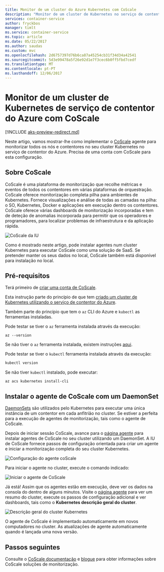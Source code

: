 ```yaml
---
title: Monitor de um cluster do Azure Kubernetes com CoScale
description: "Monitor de um cluster de Kubernetes no serviço de contentor Azure utilizando CoScale"
services: container-service
author: fryckbos
manager: timlt
ms.service: container-service
ms.topic: article
ms.date: 05/22/2017
ms.author: saudas
ms.custom: mvc
ms.openlocfilehash: 2d6757397d76b6ca87a45254cb31f34d34a42541
ms.sourcegitcommit: 5d3e99478a5f26e92d1e7f3cec6b0ff5fbd7cedf
ms.translationtype: MT
ms.contentlocale: pt-PT
ms.lasthandoff: 12/06/2017
---
```

# <a name="monitor-an-azure-container-service-kubernetes-cluster-with-coscale"></a>Monitor de um cluster de Kubernetes de serviço de contentor do Azure com CoScale

[!INCLUDE [aks-preview-redirect.md](../../../includes/aks-preview-redirect.md)]

Neste artigo, vamos mostrar-lhe como implementar o [CoScale](https://www.coscale.com/) agente para monitorizar todos os nós e contentores no seu cluster Kubernetes no serviço de contentor do Azure. Precisa de uma conta com CoScale para esta configuração. 


## <a name="about-coscale"></a>Sobre CoScale 

CoScale é uma plataforma de monitorização que recolhe métricas e eventos de todos os contentores em várias plataformas de orquestração. CoScale oferece monitorização completa pilha para ambientes de Kubernetes. Fornece visualizações e análise de todas as camadas na pilha: o SO, Kubernetes, Docker e aplicações em execução dentro os contentores. CoScale oferece várias dashboards de monitorização incorporadas e tem de deteção de anomalias incorporada para permitir que os operadores e programadores, para localizar problemas de infraestrutura e da aplicação rápida.

![CoScale da IU](./media/container-service-kubernetes-coscale/coscale.png)

Como é mostrado neste artigo, pode instalar agentes num cluster Kubernetes para executar CoScale como uma solução de SaaS. Se pretender manter os seus dados no local, CoScale também está disponível para instalação no local.


## <a name="prerequisites"></a>Pré-requisitos

Terá primeiro de [criar uma conta de CoScale](https://www.coscale.com/free-trial).

Esta instrução parte do princípio de que tem [criado um cluster de Kubernetes utilizando o serviço de contentor do Azure](container-service-kubernetes-walkthrough.md).

Também parte do princípio que tem o `az` CLI do Azure e `kubectl` as ferramentas instaladas.

Pode testar se tiver o `az` ferramenta instalada através da execução:

```azurecli
az --version
```

Se não tiver o `az` ferramenta instalada, existem instruções [aqui](/cli/azure/install-azure-cli).

Pode testar se tiver o `kubectl` ferramenta instalada através da execução:

```bash
kubectl version
```

Se não tiver `kubectl` instalado, pode executar:

```azurecli
az acs kubernetes install-cli
```

## <a name="installing-the-coscale-agent-with-a-daemonset"></a>Instalar o agente de CoScale com um DaemonSet
[DaemonSets](https://kubernetes.io/docs/concepts/workloads/controllers/daemonset/) são utilizados pelo Kubernetes para executar uma única instância de um contentor em cada anfitrião no cluster.
Se estiver a perfeita para a execução de agentes de monitorização, tais como o agente de CoScale.

Depois de iniciar sessão CoScale, avance para o [página agente](https://app.coscale.com/) para instalar agentes de CoScale no seu cluster utilizando um DaemonSet. A IU de CoScale fornece passos de configuração orientada para criar um agente e iniciar a monitorização completa do seu cluster Kubernetes.

![Configuração do agente coScale](./media/container-service-kubernetes-coscale/installation.png)

Para iniciar o agente no cluster, execute o comando indicado:

![Iniciar o agente de CoScale](./media/container-service-kubernetes-coscale/agent_script.png)

Já está! Assim que os agentes estão em execução, deve ver os dados na consola do dentro de alguns minutos. Visite o [página agente](https://app.coscale.com/) para ver um resumo do cluster, execute os passos de configuração adicional e ver dashboards, tais como o **Kubernetes descrição geral do cluster**.

![Descrição geral do cluster Kubernetes](./media/container-service-kubernetes-coscale/dashboard_clusteroverview.png)

O agente de CoScale é implementado automaticamente em novos computadores no cluster. As atualizações de agente automaticamente quando é lançada uma nova versão.


## <a name="next-steps"></a>Passos seguintes

Consulte o [CoScale documentação](http://docs.coscale.com/) e [blogue](https://www.coscale.com/blog) para obter informações sobre CoScale soluções de monitorização. 

